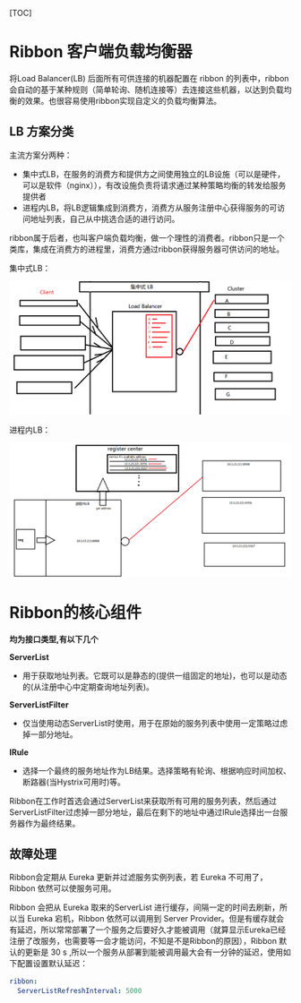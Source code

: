[TOC]

# Ribbon 客户端负载均衡器

将Load Balancer(LB) 后面所有可供连接的机器配置在 ribbon 的列表中，ribbon会自动的基于某种规则（简单轮询、随机连接等）去连接这些机器，以达到负载均衡的效果。也很容易使用ribbon实现自定义的负载均衡算法。

## LB 方案分类

主流方案分两种：

- 集中式LB，在服务的消费方和提供方之间使用独立的LB设施（可以是硬件，可以是软件（nginx）），有改设施负责将请求通过某种策略均衡的转发给服务提供者
- 进程内LB，将LB逻辑集成到消费方，消费方从服务注册中心获得服务的可访问地址列表，自己从中挑选合适的进行访问。

ribbon属于后者，也叫客户端负载均衡，做一个理性的消费者。ribbon只是一个类库，集成在消费方的进程里，消费方通过ribbon获得服务器可供访问的地址。

集中式LB：

![集中式LB](../assets/集中式LB.png)

进程内LB：

![进程内LB](../assets/进程内LB.png)



# Ribbon的核心组件

**均为接口类型,有以下几个**

**ServerList**

- 用于获取地址列表。它既可以是静态的(提供一组固定的地址)，也可以是动态的(从注册中心中定期查询地址列表)。

**ServerListFilter**

- 仅当使用动态ServerList时使用，用于在原始的服务列表中使用一定策略过虑掉一部分地址。

**IRule**

- 选择一个最终的服务地址作为LB结果。选择策略有轮询、根据响应时间加权、断路器(当Hystrix可用时)等。

Ribbon在工作时首选会通过ServerList来获取所有可用的服务列表，然后通过ServerListFilter过虑掉一部分地址，最后在剩下的地址中通过IRule选择出一台服务器作为最终结果。



## 故障处理

Ribbon会定期从 Eureka 更新并过滤服务实例列表，若 Eureka 不可用了，Ribbon 依然可以使服务可用。

Ribbon 会把从 Eureka 取来的ServerList 进行缓存，间隔一定的时间去刷新，所以当 Eureka 宕机，Ribbon 依然可以调用到 Server Provider。但是有缓存就会有延迟，所以常常部署了一个服务之后要好久才能被调用（就算显示Eureka已经注册了改服务，也需要等一会才能访问，不知是不是Ribbon的原因），Ribbon 默认的更新是 30 s ,所以一个服务从部署到能被调用最大会有一分钟的延迟，使用如下配置设置默认延迟：

```yaml
ribbon:
  ServerListRefreshInterval: 5000
```

